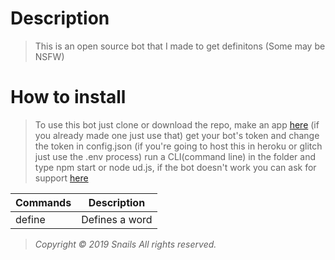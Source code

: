 # Description
>This is an open source bot that I made to get definitons (Some may be NSFW)

# How to install
>To use this bot just clone or download the repo, make an app [here](https://discordapp.com/developers) (if you already made one just use that) get your bot's token and change the token in config.json (if you're going to host this in heroku or glitch just use the .env process) run a CLI(command line) in the folder and type npm start or node ud.js, if the bot doesn't work you can ask for support [here]()




| Commands | Description |
|----------|-------------|
|  define  | Defines a word|

>*Copyright © 2019 Snails All rights reserved.*
